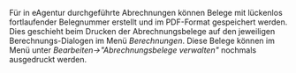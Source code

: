 Für in eAgentur durchgeführte Abrechnungen können Belege mit lückenlos fortlaufender Belegnummer erstellt und im PDF-Format gespeichert
werden. Dies geschieht beim Drucken der Abrechnungsbelege auf den jeweiligen Berechnungs-Dialogen im Menü _Berechnungen_. Diese Belege
können im Menü unter _Bearbeiten-&gt;"Abrechnungsbelege verwalten"_ nochmals ausgedruckt werden.

